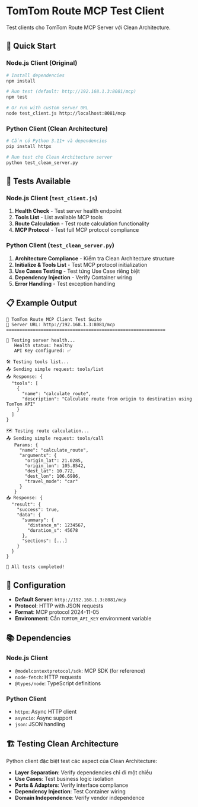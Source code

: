 # TomTom Route MCP Test Client

Test clients cho TomTom Route MCP Server với Clean Architecture.

## 🚀 Quick Start

### Node.js Client (Original)
```bash
# Install dependencies
npm install

# Run test (default: http://192.168.1.3:8081/mcp)
npm test

# Or run with custom server URL
node test_client.js http://localhost:8081/mcp
```

### Python Client (Clean Architecture)
```bash
# Cần có Python 3.11+ và dependencies
pip install httpx

# Run test cho Clean Architecture server
python test_clean_server.py
```

## 🧪 Tests Available

### Node.js Client (`test_client.js`)
1. **Health Check** - Test server health endpoint
2. **Tools List** - List available MCP tools
3. **Route Calculation** - Test route calculation functionality
4. **MCP Protocol** - Test full MCP protocol compliance

### Python Client (`test_clean_server.py`)
1. **Architecture Compliance** - Kiểm tra Clean Architecture structure
2. **Initialize & Tools List** - Test MCP protocol initialization
3. **Use Cases Testing** - Test từng Use Case riêng biệt
4. **Dependency Injection** - Verify Container wiring
5. **Error Handling** - Test exception handling

## 📋 Example Output

```
🚀 TomTom Route MCP Client Test Suite
📍 Server URL: http://192.168.1.3:8081/mcp
============================================================

🏥 Testing server health...
   Health status: healthy
   API Key configured: ✅

🛠️ Testing tools list...
📤 Sending simple request: tools/list
📥 Response: {
  "tools": [
    {
      "name": "calculate_route",
      "description": "Calculate route from origin to destination using TomTom API"
    }
  ]
}

🗺️ Testing route calculation...
📤 Sending simple request: tools/call
   Params: {
     "name": "calculate_route",
     "arguments": {
       "origin_lat": 21.0285,
       "origin_lon": 105.8542,
       "dest_lat": 10.772,
       "dest_lon": 106.6986,
       "travel_mode": "car"
     }
   }
📥 Response: {
  "result": {
    "success": true,
    "data": {
      "summary": {
        "distance_m": 1234567,
        "duration_s": 45678
      },
      "sections": [...]
    }
  }
}

🎉 All tests completed!
```

## 🔧 Configuration

- **Default Server**: `http://192.168.1.3:8081/mcp`
- **Protocol**: HTTP with JSON requests
- **Format**: MCP protocol 2024-11-05
- **Environment**: Cần `TOMTOM_API_KEY` environment variable

## 📚 Dependencies

### Node.js Client
- `@modelcontextprotocol/sdk`: MCP SDK (for reference)
- `node-fetch`: HTTP requests
- `@types/node`: TypeScript definitions

### Python Client
- `httpx`: Async HTTP client
- `asyncio`: Async support
- `json`: JSON handling

## 🏗️ Testing Clean Architecture

Python client đặc biệt test các aspect của Clean Architecture:

- **Layer Separation**: Verify dependencies chỉ đi một chiều
- **Use Cases**: Test business logic isolation
- **Ports & Adapters**: Verify interface compliance
- **Dependency Injection**: Test Container wiring
- **Domain Independence**: Verify vendor independence
